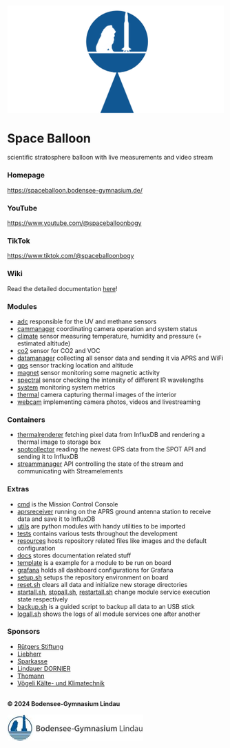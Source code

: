 ![Space Balloon](resources/images/spaceballoon.png "Space Balloon")

# Space Balloon
scientific stratosphere balloon with live measurements and video stream

### Homepage
https://spaceballoon.bodensee-gymnasium.de/

### YouTube
https://www.youtube.com/@spaceballoonbogy

### TikTok
https://www.tiktok.com/@spaceballoonbogy

### Wiki
Read the detailed documentation [here](https://github.com/BOGYLI/SpaceBalloon/wiki)!

### Modules
- [adc](/adc/) responsible for the UV and methane sensors
- [cammanager](/cammanager/) coordinating camera operation and system status
- [climate](/climate/) sensor measuring temperature, humidity and pressure (+ estimated altitude)
- [co2](/co2/) sensor for CO2 and VOC
- [datamanager](/datamanager/) collecting all sensor data and sending it via APRS and WiFi
- [gps](/gps/) sensor tracking location and altitude
- [magnet](/magnet/) sensor monitoring some magnetic activity
- [spectral](/spectral/) sensor checking the intensity of different IR wavelengths
- [system](/system/) monitoring system metrics
- [thermal](/thermal/) camera capturing thermal images of the interior
- [webcam](/webcam/) implementing camera photos, videos and livestreaming

### Containers
- [thermalrenderer](/thermalrenderer/) fetching pixel data from InfluxDB and rendering a thermal image to storage box
- [spotcollector](/spotcollector/) reading the newest GPS data from the SPOT API and sending it to InfluxDB
- [streammanager](/streammanager/) API controlling the state of the stream and communicating with Streamelements

### Extras
- [cmd](/cmd/) is the Mission Control Console
- [aprsreceiver](/aprsreceiver/) running on the APRS ground antenna station to receive data and save it to InfluxDB
- [utils](/utils/) are python modules with handy utilities to be imported
- [tests](/tests/) contains various tests throughout the development
- [resources](/resources/) hosts repository related files like images and the default configuration
- [docs](/docs/) stores documentation related stuff
- [template](/template/) is a example for a module to be run on board
- [grafana](/grafana/) holds all dashboard configurations for Grafana
- [setup.sh](/setup.sh) setups the repository environment on board
- [reset.sh](/reset.sh) clears all data and initialize new storage directories
- [startall.sh](/startall.sh), [stopall.sh](/stopall.sh), [restartall.sh](/restartall.sh) change module service execution state respectively
- [backup.sh](/backup.sh) is a guided script to backup all data to an USB stick
- [logall.sh](/logall.sh) shows the logs of all module services one after another

### Sponsors
- [Rütgers Stiftung](https://ruetgers-stiftung.de/)
- [Liebherr](https://www.liebherr.com/)
- [Sparkasse](https://www.sparkasse.de/)
- [Lindauer DORNIER](https://www.lindauerdornier.com/de)
- [Thomann](https://thomann.biz/)
- [Vögeli Kälte- und Klimatechnik](https://voegeli-thomas-kuehl-u-klimatechnik.weblocator.de/)

\
**© 2024 Bodensee-Gymnasium Lindau**\
\
![BOGY](resources/images/bogy.jpg "BOGY")
